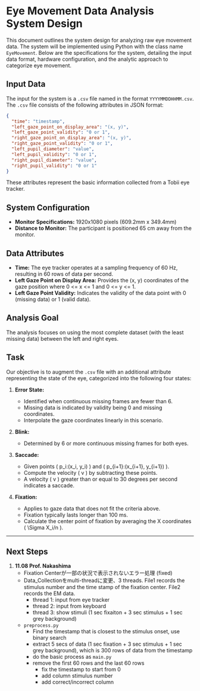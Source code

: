 # Eye Movement Data Analysis System Design

This document outlines the system design for analyzing raw eye movement data. The system will be implemented using Python with the class name `EyeMovement`. Below are the specifications for the system, detailing the input data format, hardware configuration, and the analytic approach to categorize eye movement.

## Input Data

The input for the system is a `.csv` file named in the format `YYYYMMDDHHMM.csv`. The `.csv` file consists of the following attributes in JSON format:

```json
{
  "time": "timestamp",
  "left_gaze_point_on_display_area": "(x, y)",
  "left_gaze_point_validity": "0 or 1",
  "right_gaze_point_on_display_area": "(x, y)",
  "right_gaze_point_validity": "0 or 1",
  "left_pupil_diameter": "value",
  "left_pupil_validity": "0 or 1",
  "right_pupil_diameter": "value",
  "right_pupil_validity": "0 or 1"
}
```

These attributes represent the basic information collected from a Tobii eye tracker.

## System Configuration

- **Monitor Specifications:** 1920x1080 pixels (609.2mm x 349.4mm)
- **Distance to Monitor:** The participant is positioned 65 cm away from the monitor.

## Data Attributes

- **Time:** The eye tracker operates at a sampling frequency of 60 Hz, resulting in 60 rows of data per second.
- **Left Gaze Point on Display Area:** Provides the (x, y) coordinates of the gaze position where 0 <= x <= 1 and 0 <= y <= 1.
- **Left Gaze Point Validity:** Indicates the validity of the data point with 0 (missing data) or 1 (valid data).

## Analysis Goal

The analysis focuses on using the most complete dataset (with the least missing data) between the left and right eyes.

## Task

Our objective is to augment the `.csv` file with an additional attribute representing the state of the eye, categorized into the following four states:

1. **Error State:**
   - Identified when continuous missing frames are fewer than 6.
   - Missing data is indicated by validity being 0 and missing coordinates.
   - Interpolate the gaze coordinates linearly in this scenario.

2. **Blink:**
   - Determined by 6 or more continuous missing frames for both eyes.

3. **Saccade:**
   - Given points \( p_i:(x_i, y_i) \) and \( p_{i+1}:(x_{i+1}, y_{i+1}) \).
   - Compute the velocity \( v \) by subtracting these points.
   - A velocity \( v \) greater than or equal to 30 degrees per second indicates a saccade.

4. **Fixation:**
   - Applies to gaze data that does not fit the criteria above.
   - Fixation typically lasts longer than 100 ms.
   - Calculate the center point of fixation by averaging the X coordinates \( \Sigma X_i/n \).

---

## Next Steps

1. **11.08 Prof. Nakashima**
   - Fixation Centerが一部の状況で表示されないエラー処理 (fixed)
   - Data_Collectionをmulti-threadに変更、3 threads. File1 records the stimulus number and the time stamp of the fixation center. File2 records the EM data.
      - thread 1: input from eye tracker
      - thread 2: input from keyboard
      - thread 3: show stimuli (1 sec fixaiton + 3 sec stimulus + 1 sec grey background)
   - `preprocess.py`
      - Find the timestamp that is closest to the stimulus onset, use binary search
      - extract 5 secs of data (1 sec fixation + 3 sec stimulus + 1 sec grey background), which is 300 rows of data from the timestamp
      - do the basic process as `main.py`
      - remove the first 60 rows and the last 60 rows
         - fix the timestamp to start from 0
         - add column stimulus number
         - add correct/incorrect column
   